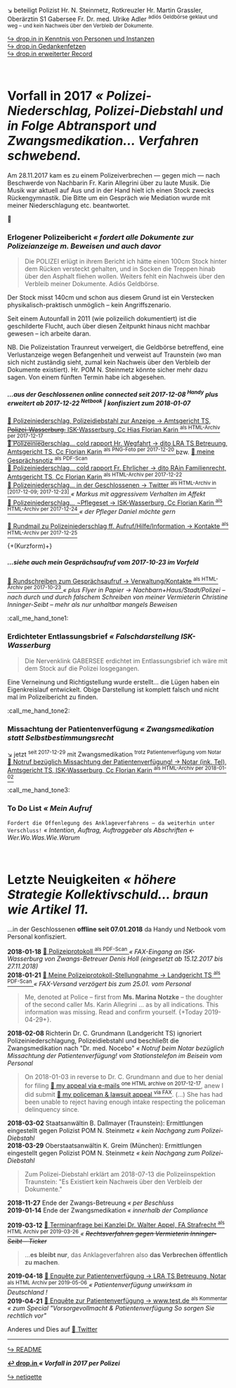 :arrow_lower_right: beteiligt Polizist Hr. N. Steinmetz, Rotkreuzler Hr. Martin Grassler, Oberärztin S1 Gabersee Fr. Dr. med. Ulrike Adler <sup>adiós Geldbörse geklaut und weg – und kein Nachweis über den Verbleib der Dokumente.</sup>

[ :arrow_right_hook: drop.in in Kenntnis von Personen und Instanzen ](https://gitlab.com/xcheck/fellows/snippets/1846453)  
[ :arrow_right_hook: drop.in Gedankenfetzen ](https://gitlab.com/xcheck/fellows/snippets/1850418)  
[ :arrow_right_hook: drop.in erweiterter Record ](https://gitlab.com/xcheck/fellows/snippets/1850736)

<br>

# Vorfall in 2017 _« Polizei-Niederschlag, Polizei-Diebstahl und in Folge Abtransport und Zwangsmedikation… Verfahren schwebend._

Am 28.11.2017 kam es zu einem Polizeiverbrechen — gegen mich — nach Beschwerde von Nachbarin Fr. Karin Allegrini über zu laute Musik. Die Musik war aktuell auf Aus und in der Hand hielt ich einen Stock zwecks Rückengymnastik. Die Bitte um ein Gespräch wie Mediation wurde mit meiner Niederschlagung etc. beantwortet.


:call_me_hand:

### Erlogener Polizeibericht _« fordert alle Dokumente zur Polizeianzeige m. Beweisen und auch davor_

> Die POLIZEI erlügt in ihrem Bericht ich hätte einen 100cm Stock hinter dem Rücken versteckt gehalten, und in Socken die Treppen hinab über den Asphalt fliehen wollen. Weiters fehlt ein Nachweis über den Verbleib meiner Dokumente. Adiós Geldbörse.

Der Stock misst 140cm und schon aus diesem Grund ist ein Verstecken physikalisch-praktisch unmöglich – kein Angriffszenario.

Seit einem Autounfall in 2011 (wie polizeilich dokumentiert) ist die geschilderte Flucht, auch über diesen Zeitpunkt hinaus nicht machbar gewesen  – ich arbeite daran.

NB. Die Polizeistation Traunreut verweigert, die Geldbörse betreffend, eine Verlustanzeige wegen Befangenheit und verweist auf Traunstein (wo man sich nicht zuständig sieht, zumal kein Nachweis über den Verbleib der Dokumente existiert). Hr. POM N. Steinmetz könnte sicher mehr dazu sagen. Von einem fünften Termin habe ich abgesehen.

[pol28-mmailMelGeld2ISK]: https://rollparc.com/drop.in/MobileWebmail--HametnerUwe-20171214-MeldungGeldboerse2InnSalzachKlinik/


##### …aus der Geschlossenen online connected seit 2017-12-08 <sup>Handy</sup> plus erweitert ab 2017-12-22 <sup>Netbook</sup> | konfisziert zum 2018-01-07

[ :arrow_up_small: Polizeiniederschlag, Polizeidiebstahl zur Anzeige → Amtsgericht TS, ~~Polizei-Wasserburg,~~ ISK-Wasserburg, Cc Hias Florian Karin <sup>als HTML-Archiv per 2017-12-17</sup> ][pol28-mmailAnzPoli2AG]  
[ :arrow_up_small: Polizeiniederschlag… cold rapport Hr. Wegfahrt → dito LRA TS Betreuung, Amtsgericht TS, Cc Florian Karin <sup>als PNG-Foto per 2017-12-20</sup> ][pol28-mmailRapBetr2LRA] bzw. [ :arrow_up_small: meine Gesprächsnotiz <sup>als PDF-Scan</sup> ][pol28-mmailRapBetr2LRAScan]  
[ :arrow_up_small: Polizeiniederschlag… cold rapport Fr. Ehrlicher → dito RAin Familienrecht, Amtsgericht TS, Cc Florian Karin <sup>als HTML-Archiv per 2017-12-22</sup> ][pol28-mmailRapFami2RAin]  
[ :arrow_up_small: Polizeiniederschlag… in der Geschlossenen → Twitter <sup>als HTML-Archiv in \[2017-12-09; 2017-12-23\]</sup> ][pol28-twitterHTML] _« Markus mit aggressivem Verhalten im Affekt_  
[ :arrow_up_small: Polizeiniederschlag… ¬Pflegeset → ISK-Wasserburg, Cc Florian Karin <sup>als HTML-Archiv per 2017-12-24</sup> ][pol28-mmailaPflegeset2ISK] _« der Pfleger Daniel möchte gern_  

[ :arrow_up_small: Rundmail zu Polizeiniederschlag ff. Aufruf/Hilfe/Information → Kontakte <sup>als HTML-Archiv per 2017-12-25</sup> ][pol28-mmailRundmailAufruf2Kontakte]

{+(Kurzform)+}

[pol28-mmailAnzPoli2AG]: https://rollparc.com/drop.in/MobileWebmail--HametnerUwe-20171217-AnzeigePolizeiniederschlag2Amtsgericht/
[pol28-mmailRapBetr2LRA]: https://1drv.ms/u/s!Aq_PeSmrJqGAhmuz8hjDQTaP2nmN "IMG_20171220_162942461_Schwellwert127.png"
[pol28-mmailRapBetr2LRAScan]: https://1drv.ms/b/s!Aq_PeSmrJqGAhniz8hjDQTaP2nmN "Protokoll--ColdRapportLRABetreuung-Wegfahrt-20171220Scan.pdf"
[pol28-mmailRapFami2RAin]: https://rollparc.com/drop.in/MobileWebmail--HametnerUwe-20171222-RapportFamilienrecht2RAin/
[pol28-twitterHTML]: https://rollparc.com/drop.in/Twitter--HametnerUwe-20171223-Quotes/
[pol28-mmailaPflegeset2ISK]: https://rollparc.com/drop.in/MobileWebmail--HametnerUwe-20171224-VerwehrtPflegeset2InnSalzachKlinik/

[pol28-mmailRundmailAufruf2Kontakte]: https://rollparc.com/drop.in/MobileWebmail--HametnerUwe-20171225-RundmailAufrufHilfeInformation2KontakteListe/

##### …siehe auch mein Gesprächsaufruf vom 2017-10-23 im Vorfeld

[ :arrow_up_small: Rundschreiben zum Gesprächsaufruf → Verwaltung/Kontakte <sup>als HTML-Archiv per 2017-10-23</sup> ][pol28-mmailRundschreibenGespraechsaufruf2WohnsitzListe] _« plus Flyer in Papier → Nachbarn+Haus/Stadt/Polizei – nach durch und durch falschem Schreiben von meiner Vermieterin Christine Inninger-Seibt – mehr als nur unhaltbar mangels Beweisen_  

[pol28-mmailRundschreibenGespraechsaufruf2WohnsitzListe]: https://rollparc.com/drop.in/MobileWebmail--HametnerUwe-20171023-RundschreibenGespraechsaufruf2WohnsitzListe/


:call_me_hand_tone1:

### Erdichteter Entlassungsbrief _« Falschdarstellung ISK-Wasserburg_

> Die Nervenklink GABERSEE erdichtet im Entlassungsbrief ich wäre mit dem Stock auf die Polizei losgegangen.

Eine Verneinung und Richtigstellung wurde erstellt… die Lügen haben ein Eigenkreislauf entwickelt. Obige Darstellung ist komplett falsch und nicht mal im Polizeibericht zu finden.


:call_me_hand_tone2:

### Missachtung der Patientenverfügung _« Zwangsmedikation statt Selbstbestimmungsrecht_

:arrow_lower_right: jetzt <sup>seit 2017-12-29</sup> mit Zwangsmedikation <sup>trotz Patientenverfügung vom Notar</sup>  
[ :arrow_up_small: Notruf bezüglich Missachtung der Patientenverfügung! → Notar (ink. Tel), Amtsgericht TS, ISK-Wasserburg, Cc Florian Karin <sup>als HTML-Archiv per 2018-01-02</sup> ](https://rollparc.com/drop.in/MobileWebmail--HametnerUwe-20180102-MissachtungPatientenverfuegung2NotarCC/)


:call_me_hand_tone3:

### To Do List _« Mein Aufruf_

`Fordert die Offenlegung des Anklageverfahrens – da weiterhin unter Verschluss!` _« Intention, Auftrag, Auftraggeber als Abschriften ← Wer.Wo.Was.Wie.Warum_  


<br>

# Letzte Neuigkeiten _« höhere Strategie Kollektivschuld… braun wie Artikel 11._

…in der Geschlossenen **offline seit 07.01.2018** da Handy und Netbook vom Personal konfisziert.

**2018-01-18** [ :arrow_up_small: Polizeiprotokoll <sup>als PDF-Scan</sup> ][drop_farceproto] _« FAX-Eingang an ISK-Wasserburg von Zwangs-Betreuer Denis Holl (eingesetzt ab 15.12.2017 bis 27.11.2018)_  
**2018-01-21** [ :arrow_up_small: Meine Polizeiprotokoll-Stellungnahme → Landgericht TS <sup>als PDF-Scan</sup> ][drop_in] _« FAX-Versand verzögert bis zum 25.01. vom Personal_

> Me, denoted at Police – first from **Ms. Marina Notzke** – the doughter of the second caller Ms. Karin Allegrini … as by all indications. This information was missing. Read and confirm yourself. {+Today 2019-04-29+}.

[drop_farceproto]: https://1drv.ms/b/s!Aq_PeSmrJqGAhnGz8hjDQTaP2nmN "Polizeibericht-20171128-Eberl-20180118Holl.pdf"
[drop_in]: https://1drv.ms/b/s!Aq_PeSmrJqGAhnaz8hjDQTaP2nmN "Polizeiniederschlagung-20171128-StellungnahmeHametnerUwe-20180121.pdf"

**2018-02-08** Richterin <!-- C. für Cornelia¿ --> Dr. C. Grundmann (Landgericht TS) ignoriert Polizeiniederschlagung, Polizeidiebstahl und beschließt die Zwangsmedikation nach "Dr. med. Nocebo" _« Notruf beim Notar bezüglich Missachtung der Patientenverfügung! vom Stationstelefon im Beisein vom Personal_

> On 2018-01-03 in reverse to Dr. C. Grundmann and due to her denial for filing [ :arrow_up_small: my appeal via e-mails <sup>one HTML archive on 2017-12-17</sup>][pol28-mmailAnzPoli2AG], anew I did submit [ :arrow_up_small: my policeman & lawsuit appeal <sup>via FAX</sup>](https://1drv.ms/b/s!Aq_PeSmrJqGAg3Oz8hjDQTaP2nmN "20171128--20180103-AmtsgerichtTS--BidY-BeschwerdeBeschlussBetreuungUnterbringung-da-Anklage-vorenthalten--ScanFaxOK.pdf"). (…) She has had been unable to reject having enough intake respecting the policeman delinquency since.

**2018-03-02** Staatsanwältin <!-- B. für Barbara¿ --> B. Dallmayer (Traunstein): Ermittlungen eingestellt gegen Polizist POM N. Steinmetz _« kein Nachgang zum Polizei-Diebstahl_  
**2018-03-29** Oberstaatsanwältin <!-- K. für Kristina? --> K. Greim (München): Ermittlungen eingestellt gegen Polizist POM N. Steinmetz _« kein Nachgang zum Polizei-Diebstahl_

> Zum Polizei-Diebstahl erklärt am 2018-07-13 die Polizeiinspektion Traunstein: "Es Existiert kein Nachweis über den Verbleib der Dokumente."

**2018-11-27** Ende der Zwangs-Betreuung _« per Beschluss_  
**2019-01-14** Ende der Zwangsmedikation _« innerhalb der Compliance_

<!--
**2019-03-12** Ablehnung von Kanzlei Tschofen II (RA Julian Praun) FA Strafrecht·Mietrecht·usw. _« ~~Rechtsverfahren gegen Vermieterin Inninger-Seibt~~_  
-->
**2019-03-12** [ :arrow_up_small: Terminanfrage bei Kanzlei Dr. Walter Appel, FA Strafrecht <sup>als HTML Archiv per 2019-03-26</sup> ](https://rollparc.com/drop.in/MobileWebmail--HametnerUwe-20190326-RechtswegInninger2Appel/) _« ~~Rechtsverfahren gegen Vermieterin Inninger-Seibt – Ticker~~_

> …**es bleibt nur**, das Anklageverfahren also **das Verbrechen öffentlich zu machen**.

**2019-04-18** [ :arrow_up_small: Enquête zur Patientenverfügung → LRA TS Betreuung, Notar <sup>als HTML Archiv per 2019-05-06</sup> ](https://rollparc.com/drop.in/MobileWebmail--HametnerUwe-20190506-EnquetePatientenverfuegung2LandratsamtNotar/) _« Patientenverfügung unwirksam in Deutschland !_  
**2019-04-21** [ :arrow_up_small: Enquête zur Patientenverfügung → www.test.de <sup>als Kommentar</sup> ](https://www.test.de/nutzerprofil/xcheck/) _« zum Special "Vorsorgevollmacht & Patientenverfügung So sorgen Sie rechtlich vor"_

Anderes und Dies auf [ :arrow_up_small: Twitter ](https://twitter.com/HametnerUwe)


---
[ :arrow_right_hook: README ](./README.md)

**[ :leftwards_arrow_with_hook: drop.in ](./drop_in.md) _« Vorfall in 2017 per Polizei_**

[ :arrow_right_hook: netiqette ](./netiqette.md)